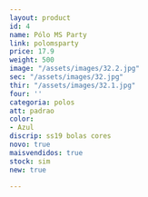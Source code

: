 ```yaml
---
layout: product
id: 4
name: Pólo MS Party
link: polomsparty
price: 17.9
weight: 500
image: "/assets/images/32.2.jpg"
sec: "/assets/images/32.jpg"
thir: "/assets/images/32.1.jpg"
four: ''
categoria: polos
att: padrao
color:
- Azul
discrip: ss19 bolas cores
novo: true
maisvendidos: true
stock: sim
new: true

---
```

